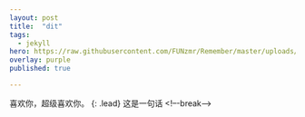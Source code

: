 ```yaml
---
layout: post
title:  "dit"
tags:
  - jekyll
hero: https://raw.githubusercontent.com/FUNzmr/Remember/master/uploads/zmr1569464182809.jpg
overlay: purple
published: true

---
```

喜欢你，超级喜欢你。
{: .lead}
这是一句话
<!–-break-–>

~~~

~~~
